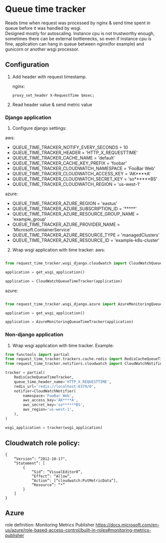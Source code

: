 # Queue time tracker
Reads time when request was processed by nginx & send time spent in queue before it was handled by wsgi.  
Designed mostly for autoscaling. Instance cpu is not trustworthy enough, sometimes there can be external bottlenecks, 
so even if instance cpu is fine, application can hang in queue between nginx(for example) and gunicorn or another wsgi processor.  

## Configuration
1. Add header with request timestamp.

   nginx:
    ```
   proxy_set_header X-RequestTime $msec;
   ```

2. Read header value & send metric value

### Django application
1. Configure django settings:

aws:
   - QUEUE_TIME_TRACKER_NOTIFY_EVERY_SECONDS = 10
   - QUEUE_TIME_TRACKER_HEADER = 'HTTP_X_REQUESTTIME'
   - QUEUE_TIME_TRACKER_CACHE_NAME = 'default'
   - QUEUE_TIME_TRACKER_CACHE_KEY_PREFIX = 'foobar'
   - QUEUE_TIME_TRACKER_CLOUDWATCH_NAMESPACE = 'FooBar Web'
   - QUEUE_TIME_TRACKER_CLOUDWATCH_ACCESS_KEY = 'AK****A'
   - QUEUE_TIME_TRACKER_CLOUDWATCH_SECRET_KEY = 'so******BS'
   - QUEUE_TIME_TRACKER_CLOUDWATCH_REGION = 'us-west-1'

azure:
   - QUEUE_TIME_TRACKER_AZURE_REGION = 'eastus' 
   - QUEUE_TIME_TRACKER_AZURE_SUBSCRIPTION_ID = '*****'  
   - QUEUE_TIME_TRACKER_AZURE_RESOURCE_GROUP_NAME = 'example_group' 
   - QUEUE_TIME_TRACKER_AZURE_PROVIDER_NAME = 'Microsoft.ContainerService' 
   - QUEUE_TIME_TRACKER_AZURE_RESOURCE_TYPE = 'managedClusters' 
   - QUEUE_TIME_TRACKER_AZURE_RESOURCE_ID = 'example-k8s-cluster'

2. Wrap wsgi application with time tracker:
aws:
```python

from request_time_tracker.wsgi_django.cloudwatch import CloudWatchQueueTimeTracker

application = get_wsgi_application()

application = CloudWatchQueueTimeTracker(application)
```

azure:
```python

from request_time_tracker.wsgi_django.azure import AzureMonitoringQueueTimeTracker

application = get_wsgi_application()

application = AzureMonitoringQueueTimeTracker(application)
```

### Non-django application
1. Wrap wsgi application with time tracker. Example:
```python
from functools import partial
from request_time_tracker.trackers.cache.redis import RedisCacheQueueTimeTracker
from request_time_tracker.notifiers.cloudwatch import CloudWatchNotifier

tracker = partial(
    RedisCacheQueueTimeTracker, 
    queue_time_header_name='HTTP_X_REQUESTTIME',
    redis_url='redis://localhost:6379/0',
    notifier=CloudWatchNotifier(
        namespace='FooBar Web',
        aws_access_key='AK****A',
        aws_secret_key='so******BS',
        aws_region='us-west-1',
    ),
)

wsgi_application = tracker(wsgi_application)
```


## Cloudwatch role policy:
```
{
    “Version”: “2012-10-17",
    “Statement”: [
        {
            “Sid”: “VisualEditor0”,
            “Effect”: “Allow”,
            “Action”: [“cloudwatch:PutMetricData”],
            “Resource”: “*”
        }
    ]
}
```

## Azure
role definition: Monitoring Metrics Publisher
https://docs.microsoft.com/en-us/azure/role-based-access-control/built-in-roles#monitoring-metrics-publisher